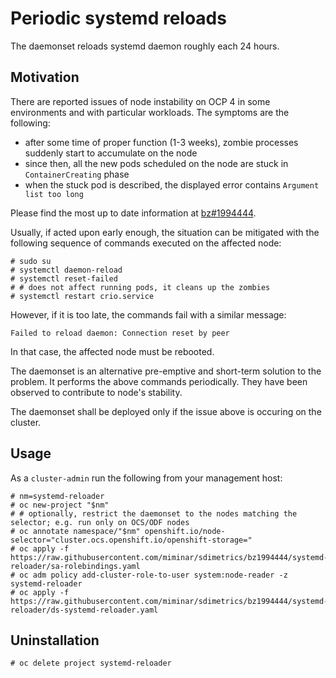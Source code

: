 # Periodic systemd reloads

The daemonset reloads systemd daemon roughly each 24 hours.

## Motivation

There are reported issues of node instability on OCP 4 in some environments and with particular workloads. The symptoms are the following:

- after some time of proper function (1-3 weeks), zombie processes suddenly start to accumulate on the node
- since then, all the new pods scheduled on the node are stuck in `ContainerCreating` phase
- when the stuck pod is described, the displayed error contains `Argument list too long`

Please find the most up to date information at [bz#1994444](https://bugzilla.redhat.com/show_bug.cgi?id=1994444).

Usually, if acted upon early enough, the situation can be mitigated with the following sequence of commands executed on the affected node:

    # sudo su
    # systemctl daemon-reload
    # systemctl reset-failed
    # # does not affect running pods, it cleans up the zombies
    # systemctl restart crio.service

However, if it is too late, the commands fail with a similar message:

    Failed to reload daemon: Connection reset by peer

In that case, the affected node must be rebooted.

The daemonset is an alternative pre-emptive and short-term solution to the problem. It performs the above commands periodically. They have been observed to contribute to node's stability.

The daemonset shall be deployed only if the issue above is occuring on the cluster.

## Usage

As a `cluster-admin` run the following from your management host:

    # nm=systemd-reloader
    # oc new-project "$nm"
    # # optionally, restrict the daemonset to the nodes matching the selector; e.g. run only on OCS/ODF nodes
    # oc annotate namespace/"$nm" openshift.io/node-selector="cluster.ocs.openshift.io/openshift-storage="
    # oc apply -f https://raw.githubusercontent.com/miminar/sdimetrics/bz1994444/systemd-reloader/sa-rolebindings.yaml
    # oc adm policy add-cluster-role-to-user system:node-reader -z systemd-reloader
    # oc apply -f https://raw.githubusercontent.com/miminar/sdimetrics/bz1994444/systemd-reloader/ds-systemd-reloader.yaml

## Uninstallation

    # oc delete project systemd-reloader
